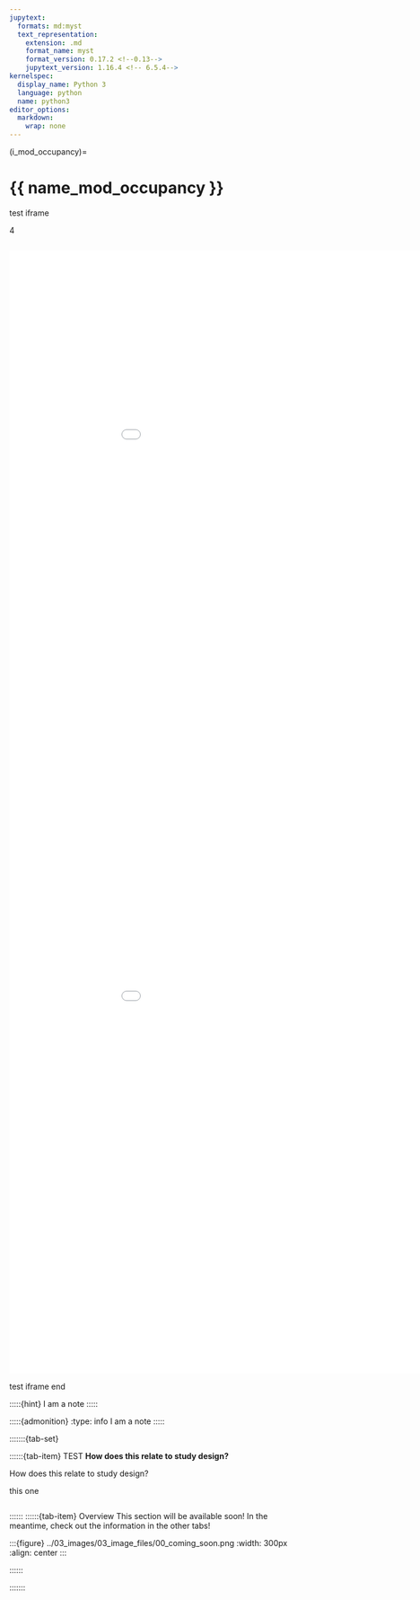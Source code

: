 ```yaml
---
jupytext:
  formats: md:myst
  text_representation:
    extension: .md
    format_name: myst
    format_version: 0.17.2 <!--0.13-->
    jupytext_version: 1.16.4 <!-- 6.5.4-->
kernelspec:
  display_name: Python 3
  language: python
  name: python3
editor_options:
  markdown:
    wrap: none
---
```

(i_mod_occupancy)=
# {{ name_mod_occupancy }}

test iframe

4
```{embed} include/00_test_image.md#homerange
```


<iframe 
  src="01_03_num_cams_noframe.html"
  width="1000"
  height="1000"
  frameborder="0">
</iframe>


<iframe 
  id="inlineFrameExample"
  src="01_03_num_cams_noframe.html"
  width="1000"
  height="1000"
  frameborder="0">
</iframe>

test iframe end

:::::{hint}
I am a note
:::::

:::::{admonition}
:type: info
I am a note
:::::

:::::::{tab-set}

::::::{tab-item} TEST
**<font size=“4”><span style=“color:#2F5496”>How does this relate to study design?</font></span>**
<div class=“h_bold”>How does this relate to study design?</div>

this one
```{include} include/00_test_image.md
```

::::::
::::::{tab-item} Overview
This section will be available soon! In the meantime, check out the information in the other tabs!

:::{figure} ../03_images/03_image_files/00_coming_soon.png
:width: 300px
:align: center
:::

::::::

:::::::